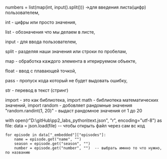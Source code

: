 numbers = list(map(int, input().split())) ->для введения листа(цифр) пользователем,

int - цифры или просто значения,

list - обозначения что мы делаем в листе,

input - для ввода пользователем,

split - разделяя наши значения или строки по пробелам,

map - обработка каждого элемента в итерируемом объекте, 

float - ввод с плавающей точкой,

pass - пропуск кода который не будет выдовать ошибку,

str - перевод в текст (стринг)

import - это как библиотека,
import math - библиотека математических значений,
import random - добовляет рандомные значения
"random.randint(1, 20)" - выдаст рандомное значения от 1 до 20


with open(r"D:\gitHub\pp2_labs_python\text.json", "r", encoding="utf-8") as file:
    data = json.load(file)  -- чтобы открыть файл через сам вс код

    for episode in data["_embedded"]["episodes"]:
        name = episode.get("name", "")
        season = episode.get("season", "")  
        number = episode.get("number", "")  -- выбрать имнно то что нужно, по названию 